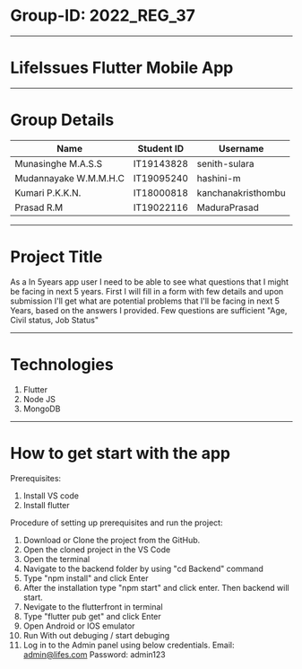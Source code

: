 
# Group-ID:  2022_REG_37
-----------------------------------------------------------------
# LifeIssues Flutter Mobile App
-----------------------------------------------------------------
# Group Details
   
| Name  | Student ID | Username |
| ------------- | ------------- | ------------- |
| Munasinghe M.A.S.S  | IT19143828  | senith-sulara  |
| Mudannayake W.M.M.H.C  | IT19095240  | hashini-m  |
| Kumari P.K.K.N. | IT18000818  | kanchanakristhombu  |
| Prasad R.M  | IT19022116  | MaduraPrasad  |

-----------------------------------------------------------------
# Project Title

As a In 5years app user I need to be able to see what questions that I might be facing in next 5 years. First I will fill in a form with few details and upon submission I'll get what are potential problems that I'll be facing in next 5 Years, based on the answers I provided. Few questions are sufficient "Age, Civil status, Job Status"

-----------------------------------------------------------------
# Technologies

1. Flutter
2. Node JS
3. MongoDB

-----------------------------------------------------------------
# How to get start with the app	

Prerequisites:
1.	Install VS code
2.	Install flutter

Procedure of setting up prerequisites and run the project:
1.	Download or Clone the project from the GitHub.
2.	Open the cloned project in the VS Code
3.	Open the terminal
4.	Navigate to the backend folder by using "cd Backend" command
5.	Type "npm install" and click Enter
6.	After the installation type "npm start" and click enter. Then backend will start. 
7.	Nevigate to the flutterfront in terminal
9.	Type "flutter pub get" and click Enter
10.	Open Android or IOS emulator
11. Run With out debuging / start debuging  
13.	Log in to the Admin panel using below credentials.
Email: admin@lifes.com
Password: admin123

